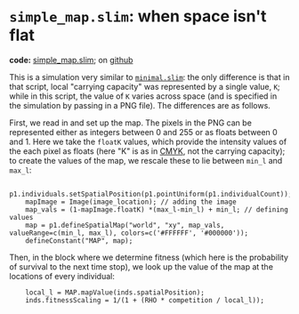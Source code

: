 # `simple_map.slim`: when space isn't flat

**code:** [simple_map.slim](simple_map.slim);
on [github](https://github.com/kr-colab/spatial_sims_standard/blob/main/maps/simple_map.slim)

This is a simulation very similar to [`minimal.slim`](../minimal.html):
the only difference is that in that script, local "carrying capacity"
was represented by a single value, `K`;
while in this script, the value of `K` varies across space
(and is specified in the simulation by passing in a PNG file).
The differences are as follows.

First, we read in and set up the map.
The pixels in the PNG can be represented either as integers between 0 and 255
or as floats between 0 and 1.
Here we take the `floatK` values, which provide the intensity values of the each pixel as floats
(here "K" is as in [CMYK](https://en.wikipedia.org/wiki/CMYK_color_model), not the carrying capacity);
to create the values of the map, we rescale these to lie between `min_l` and `max_l`:
```
	p1.individuals.setSpatialPosition(p1.pointUniform(p1.individualCount));
	mapImage = Image(image_location); // adding the image
	map_vals = (1-mapImage.floatK) *(max_l-min_l) + min_l; // defining values
	map = p1.defineSpatialMap("world", "xy", map_vals, valueRange=c(min_l, max_l), colors=c('#FFFFFF', '#000000'));
	defineConstant("MAP", map);
```

Then, in the block where we determine fitness
(which here is the probability of survival to the next time stop),
we look up the value of the map at the locations of every individual:
```
	local_l = MAP.mapValue(inds.spatialPosition);
	inds.fitnessScaling = 1/(1 + (RHO * competition / local_l));
```
